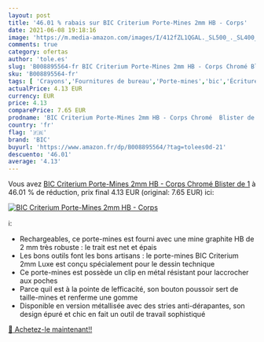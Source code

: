 ```yaml
---
layout: post
title: '46.01 % rabais sur BIC Criterium Porte-Mines 2mm HB - Corps'
date: 2021-06-08 19:18:16
image: 'https://m.media-amazon.com/images/I/412fZL1QGAL._SL500_._SL400_.jpg'
comments: true
category: ofertas
author: 'tole.es'
slug: 'B008895564-fr BIC Criterium Porte-Mines 2mm HB - Corps Chromé Blister de 1'
sku: 'B008895564-fr'
tags: [ 'Crayons','Fournitures de bureau','Porte-mines','bic','Écriture', ]
actualPrice: 4.13 EUR
currency: EUR
price: 4.13
comparePrice: 7.65 EUR
prodname: 'BIC Criterium Porte-Mines 2mm HB - Corps Chromé  Blister de 1'
country: 'fr'
flag: '🇫🇷'
brand: 'BIC'
buyurl: 'https://www.amazon.fr/dp/B008895564/?tag=tolees0d-21'
descuento: '46.01'
average: '4.13'
---
```


Vous avez [BIC Criterium Porte-Mines 2mm HB - Corps Chromé  Blister de 1](https://www.amazon.fr/dp/B008895564/?tag=tolees0d-21)  à  46.01 % de réduction, prix final  4.13 EUR (original: 7.65 EUR) ici:

[![BIC Criterium Porte-Mines 2mm HB - Corps](https://m.media-amazon.com/images/I/412fZL1QGAL._SL500_._SL400_.jpg)](https://www.amazon.fr/dp/B008895564/?tag=tolees0d-21)

ℹ️:

- Rechargeables, ce porte-mines est fourni avec une mine graphite HB de 2 mm très robuste : le trait est net et épais
- Les bons outils font les bons artisans : le porte-mines BIC Criterium 2mm Luxe est conçu spécialement pour le dessin technique
- Ce porte-mines est possède un clip en métal résistant pour laccrocher aux poches
- Parce quil est à la pointe de lefficacité, son bouton poussoir sert de taille-mines et renferme une gomme
- Disponible en version métallisée avec des stries anti-dérapantes, son design épuré et chic en fait un outil de travail sophistiqué

[🛒 Achetez-le maintenant!!](https://www.amazon.fr/dp/B008895564/?tag=tolees0d-21)
